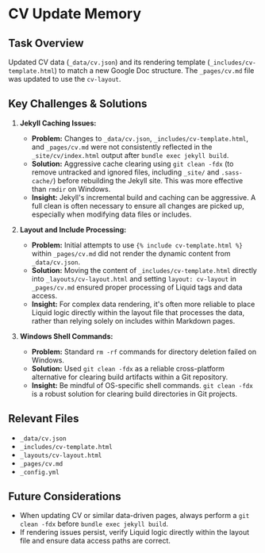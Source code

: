 # CV Update Memory

## Task Overview
Updated CV data (`_data/cv.json`) and its rendering template (`_includes/cv-template.html`) to match a new Google Doc structure. The `_pages/cv.md` file was updated to use the `cv-layout`.

## Key Challenges & Solutions

1.  **Jekyll Caching Issues:**
    *   **Problem:** Changes to `_data/cv.json`, `_includes/cv-template.html`, and `_pages/cv.md` were not consistently reflected in the `_site/cv/index.html` output after `bundle exec jekyll build`.
    *   **Solution:** Aggressive cache clearing using `git clean -fdx` (to remove untracked and ignored files, including `_site/` and `.sass-cache/`) before rebuilding the Jekyll site. This was more effective than `rmdir` on Windows.
    *   **Insight:** Jekyll's incremental build and caching can be aggressive. A full clean is often necessary to ensure all changes are picked up, especially when modifying data files or includes.

2.  **Layout and Include Processing:**
    *   **Problem:** Initial attempts to use `{% include cv-template.html %}` within `_pages/cv.md` did not render the dynamic content from `_data/cv.json`.
    *   **Solution:** Moving the content of `_includes/cv-template.html` directly into `_layouts/cv-layout.html` and setting `layout: cv-layout` in `_pages/cv.md` ensured proper processing of Liquid tags and data access.
    *   **Insight:** For complex data rendering, it's often more reliable to place Liquid logic directly within the layout file that processes the data, rather than relying solely on includes within Markdown pages.

3.  **Windows Shell Commands:**
    *   **Problem:** Standard `rm -rf` commands for directory deletion failed on Windows.
    *   **Solution:** Used `git clean -fdx` as a reliable cross-platform alternative for clearing build artifacts within a Git repository.
    *   **Insight:** Be mindful of OS-specific shell commands. `git clean -fdx` is a robust solution for clearing build directories in Git projects.

## Relevant Files
*   `_data/cv.json`
*   `_includes/cv-template.html`
*   `_layouts/cv-layout.html`
*   `_pages/cv.md`
*   `_config.yml`

## Future Considerations
*   When updating CV or similar data-driven pages, always perform a `git clean -fdx` before `bundle exec jekyll build`.
*   If rendering issues persist, verify Liquid logic directly within the layout file and ensure data access paths are correct.
